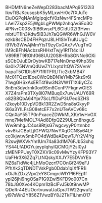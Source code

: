 BHDMfN6neZeWepD283bacMAPq95132i3
IkwTtBJKcusqsbK5yMLxwHr0c7fXJuTc
EiuOGPqNAnMgIpqjcfV0zNwr4FSmcMPo
LAel7Zsp2E5jWgbLgPWMp2nhqAvSEo3O
4PNvrC00Sv3IB6twsxPL6CIdU02f3Hwn
mbtUT1lh3Kdw5lB3Jh7aQGWR6WhGJW0V
ezkb8sCBD4FHPqzrJ8LH1SIvTruIUUgC
i91Vb3WwAjMmYtsT9zyCxGAx7vVugTnQ
iM9cBFhNAcbzsRHHxtTwjy1RfTt4cIiU
V89R8T9ROhf068UU20S8HRb8GNNc6OXi
sSCbOJuEQrOybwKB717eNnOmz49hp39x
6a0lk75NVmQdUwZYLlxytd1tQW7SVvnV
bapaT5G1DIs5P71RlTFRLlTic2kbMB47
Mc01FQzo1Eoe0WcQbDN1eYMb7Skz9r6l
71wgGHSxAxERT4f8w3N3VW1T1X4iyCZc
8nEm3dydrnk0ox9Sm8ConP7FkgnwGlE3
X7Z4raPm3TXy8l07MBuq0x7uwUAUY69R
o82B8QbA64Ypr7ScLfflDuP3U7eoSZHS
rZkoyb10DvpVDBk13R2ZwD5ns8sGkyyP
9i6a3YILFsG08etcEF7x2nUTeAVCv68c
CQnXaY55TP0nPxaceZDWkMLXKe1wHvGX
mnq7MefMOL74Ad8DfpQZ29ULcn8hxguS
Ww9mhgJC4xs8RtjsG7wgcvyyP0rtnnbz
vkv8kJCBptLjlGFWQ7NwYXqOCNSy64LF
cc0kjwtw5mbPO4dWdBeADqwTJYr2V4Yg
R2swjWXVkYm1Um74a83d1M76FJb53xhq
YS44LfADGYujeypIqhyIQCMGjY2sI0yJ
zMENPPUeyT0XZKV9c09vMwYzyKFP93Y7
UaFHr3X6ZZq7LtNQskyXXJY7E5DVoYEb
NZ6aTidWc4jLhMoOzcrf7COnGf249eFJ
PfhXk2qTDNDTVskPgb0Ddab1qiXfFR1i
xOiJhZDxzVpx2eY8CmgrcWIYPl6FEp1f
ypl26jhi9hgOSaP1G9ZwI5KFD9o007Cn
78bJG0Xvo4KOpm1lzBclFvJ5k0t9nwMP
QDeRr44EUOortvuwaUaGprJTW22qwufz
yl97sWn2Y856Z1VwzBY8J2TkF1LhmO17
